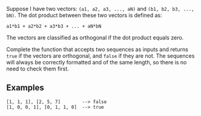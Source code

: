 Suppose I have two vectors: `(a1, a2, a3, ..., aN)` and `(b1, b2, b3, ..., bN)`. The dot product between these two vectors is defined as:

```
a1*b1 + a2*b2 + a3*b3 + ... + aN*bN
```

The vectors are classified as orthogonal if the dot product equals zero.


Complete the function that accepts two sequences as inputs and returns `true` if the vectors are orthogonal, and `false` if they are not. The sequences will always be correctly formatted and of the same length, so there is no need to check them first.


## Examples
```
[1, 1, 1], [2, 5, 7]        --> false
[1, 0, 0, 1], [0, 1, 1, 0]  --> true
```
